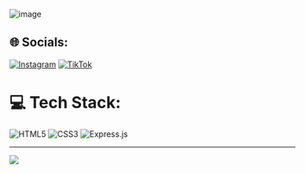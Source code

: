 ![image](https://github.com/ywkup/ywkup/assets/140977517/321e248b-9b3c-4a07-84cc-43021daa45b3)



## 🌐 Socials:
[![Instagram](https://img.shields.io/badge/Instagram-%23E4405F.svg?logo=Instagram&logoColor=white)](https://instagram.com/yakupiee) [![TikTok](https://img.shields.io/badge/TikTok-%23000000.svg?logo=TikTok&logoColor=white)](https://tiktok.com/@yakupfyy) 

# 💻 Tech Stack:
![HTML5](https://img.shields.io/badge/html5-%23E34F26.svg?style=for-the-badge&logo=html5&logoColor=white) ![CSS3](https://img.shields.io/badge/css3-%231572B6.svg?style=for-the-badge&logo=css3&logoColor=white) ![Express.js](https://img.shields.io/badge/express.js-%23404d59.svg?style=for-the-badge&logo=express&logoColor=%2361DAFB)

---
[![](https://visitcount.itsvg.in/api?id=ywkup&icon=2&color=5)](https://visitcount.itsvg.in)

<!-- Proudly created with GPRM ( https://gprm.itsvg.in ) -->
